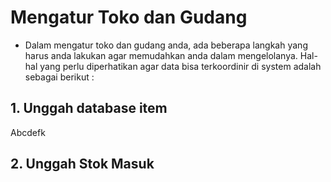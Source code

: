 # Mengatur Toko dan Gudang
- Dalam mengatur toko dan gudang anda, ada beberapa langkah yang harus anda lakukan agar memudahkan anda dalam mengelolanya. Hal-hal yang perlu diperhatikan agar data bisa terkoordinir di system adalah sebagai berikut :
## 1. Unggah database item
Abcdefk
## 2. Unggah Stok Masuk
